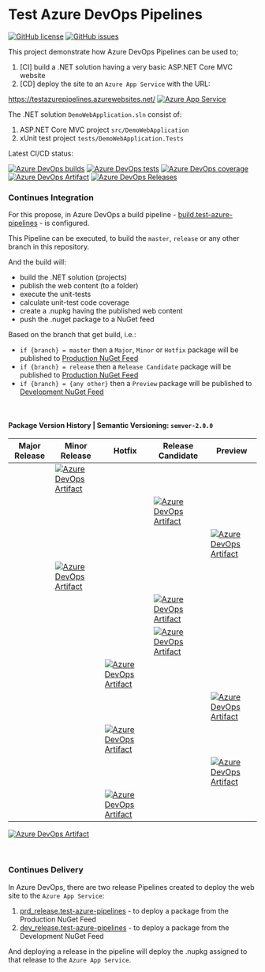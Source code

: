 # Test Azure DevOps Pipelines 

[![GitHub license](https://img.shields.io/github/license/danushkap/test-azure-pipelines?style=flat&logo=github)](https://github.com/danushkap/test-azure-pipelines/blob/master/LICENSE) [![GitHub issues](https://img.shields.io/github/issues/danushkap/test-azure-pipelines?style=flat&logo=github)](https://github.com/danushkap/test-azure-pipelines/issues)

This project demonstrate how Azure DevOps Pipelines can be used to;
1. [CI] build a .NET solution having a very basic ASP.NET Core MVC website 
1. [CD] deploy the site to an `Azure App Service` with the URL: 

https://testazurepipelines.azurewebsites.net/ [![Azure App Service](https://img.shields.io/website?down_message=offline&label=App%20Service&logo=microsoft-azure&logoColor=white&up_message=online&url=https%3A%2F%2Ftestazurepipelines.azurewebsites.net%2F)](https://testazurepipelines.azurewebsites.net/)

The .NET solution `DemoWebApplication.sln` consist of:
1. ASP.NET Core MVC project `src/DemoWebApplication` 
1. xUnit test project `tests/DemoWebApplication.Tests`

Latest CI/CD status: 

[![Azure DevOps builds](https://img.shields.io/azure-devops/build/danushkap/test-azure-pipelines/5?logo=azure-pipelines)](https://dev.azure.com/danushkap/test-azure-pipelines/_build/latest?definitionId=5)  [![Azure DevOps tests](https://img.shields.io/azure-devops/tests/danushkap/test-azure-pipelines/5?logo=azure-pipelines)](https://dev.azure.com/danushkap/test-azure-pipelines/_build/latest?definitionId=5)  [![Azure DevOps coverage](https://img.shields.io/azure-devops/coverage/danushkap/test-azure-pipelines/5?logo=azure-pipelines)](https://dev.azure.com/danushkap/test-azure-pipelines/_build/latest?definitionId=5)  [![Azure DevOps Artifact](https://img.shields.io/badge/NuGet-1.2.0-informational?logo=azure-artifacts)](https://dev.azure.com/danushkap/test-azure-pipelines/_packaging?_a=package&feed=Production&package=DemoWebApplication&version=1.2.0&protocolType=NuGet)  [![Azure DevOps Releases](https://img.shields.io/badge/Release--1.2.0-deployed-success?logo=azure-pipelines)](https://dev.azure.com/danushkap/test-azure-pipelines/_releaseProgress?releaseId=61)

### Continues Integration

For this propose, in Azure DevOps a build pipeline - [build.test-azure-pipelines](https://dev.azure.com/danushkap/test-azure-pipelines/_build?definitionId=5&_a=summary) - is configured.

This Pipeline can be executed, to build the `master`, `release` or any other branch in this repository. 

And the build will:

* build the .NET solution (projects)
* publish the web content (to a folder)
* execute the unit-tests
* calculate unit-test code coverage
* create a .nupkg having the published web content
* push the .nuget package to a NuGet feed

Based on the branch that get build, i.e.:

* `if {branch} = master` then a `Major`, `Minor` or `Hotfix` package will be published to [Production NuGet Feed](https://dev.azure.com/danushkap/test-azure-pipelines/_packaging?_a=feed&feed=Production)
* `if {branch} = release` then a `Release Candidate` package will be published to [Production NuGet Feed](https://dev.azure.com/danushkap/test-azure-pipelines/_packaging?_a=feed&feed=Production)
* `if {branch} = {any other}` then a `Preview` package will be published to [Development NuGet Feed](https://dev.azure.com/danushkap/test-azure-pipelines/_packaging?_a=feed&feed=Development)

<br>

#### Package Version History | Semantic Versioning: `semver-2.0.0`

Major Release | Minor Release | Hotfix | Release Candidate | Preview
--- | --- | --- | --- | ---
<i></i> | [![Azure DevOps Artifact](https://img.shields.io/badge/NuGet-1.2.0-informational?logo=azure-artifacts)](https://dev.azure.com/danushkap/test-azure-pipelines/_packaging?_a=package&feed=Production&package=DemoWebApplication&version=1.2.0&protocolType=NuGet)
<i></i> | | | [![Azure DevOps Artifact](https://img.shields.io/badge/NuGet-1.2.0--rc.1-yellow?logo=azure-artifacts)](https://dev.azure.com/danushkap/test-azure-pipelines/_packaging?_a=package&feed=Production&package=DemoWebApplication&version=1.2.0-rc.1&protocolType=NuGet)
<i></i> | | | | [![Azure DevOps Artifact](https://img.shields.io/badge/NuGet-1.2.0--Branch.develop.Sha.575332c-yellow?logo=azure-artifacts)](https://dev.azure.com/danushkap/test-azure-pipelines/_packaging?_a=package&feed=Development&package=DemoWebApplication&version=1.2.0-develop.575332c&protocolType=NuGet)
<i></i> | [![Azure DevOps Artifact](https://img.shields.io/badge/NuGet-1.1.0-informational?logo=azure-artifacts)](https://dev.azure.com/danushkap/test-azure-pipelines/_packaging?_a=package&feed=Production&package=DemoWebApplication&version=1.1.0&protocolType=NuGet)
<i></i> | | | [![Azure DevOps Artifact](https://img.shields.io/badge/NuGet-1.1.0--rc.2-yellow?logo=azure-artifacts)](https://dev.azure.com/danushkap/test-azure-pipelines/_packaging?_a=package&feed=Production&package=DemoWebApplication&version=1.1.0-rc.2&protocolType=NuGet)
<i></i> | | | [![Azure DevOps Artifact](https://img.shields.io/badge/NuGet-1.1.0--rc.1-yellow?logo=azure-artifacts)](https://dev.azure.com/danushkap/test-azure-pipelines/_packaging?_a=package&feed=Production&package=DemoWebApplication&version=1.1.0-rc.1&protocolType=NuGet)
<i></i> | | [![Azure DevOps Artifact](https://img.shields.io/badge/NuGet-1.0.3-informational?logo=azure-artifacts)](https://dev.azure.com/danushkap/test-azure-pipelines/_packaging?_a=package&feed=Production&package=DemoWebApplication&version=1.0.3&protocolType=NuGet)
<i></i> | | | | [![Azure DevOps Artifact](https://img.shields.io/badge/NuGet-1.1.0--Branch.develop.Sha.8d5bd4d-yellow?logo=azure-artifacts)](https://dev.azure.com/danushkap/test-azure-pipelines/_packaging?_a=package&feed=Development&package=DemoWebApplication&version=1.1.0-develop.8d5bd4d&protocolType=NuGet)
<i></i> | | [![Azure DevOps Artifact](https://img.shields.io/badge/NuGet-1.0.2-informational?logo=azure-artifacts)](https://dev.azure.com/danushkap/test-azure-pipelines/_packaging?_a=package&feed=Production&package=DemoWebApplication&version=1.0.2&protocolType=NuGet)
<i></i> | | | | [![Azure DevOps Artifact](https://img.shields.io/badge/NuGet-1.1.0--Branch.featurex.Sha.6bc3e69-yellow?logo=azure-artifacts)](https://dev.azure.com/danushkap/test-azure-pipelines/_packaging?_a=package&feed=Development&package=DemoWebApplication&version=1.1.0-featureX.6bc3e69&protocolType=NuGet)
<i></i> | | [![Azure DevOps Artifact](https://img.shields.io/badge/NuGet-1.0.1-informational?logo=azure-artifacts)](https://dev.azure.com/danushkap/test-azure-pipelines/_packaging?_a=package&feed=Production&package=DemoWebApplication&version=1.0.1&protocolType=NuGet)
[![Azure DevOps Artifact](https://img.shields.io/badge/NuGet-1.0.0-informational?logo=azure-artifacts)](https://dev.azure.com/danushkap/test-azure-pipelines/_packaging?_a=package&feed=Production&package=DemoWebApplication&version=1.0.0&protocolType=NuGet)

<br>

### Continues Delivery

In Azure DevOps, there are two release Pipelines created to deploy the web site to the `Azure App Service`:

1. [prd_release.test-azure-pipelines](https://dev.azure.com/danushkap/test-azure-pipelines/_release?_a=releases&view=mine&definitionId=1) - to deploy a package from the Production NuGet Feed
1. [dev_release.test-azure-pipelines](https://dev.azure.com/danushkap/test-azure-pipelines/_release?_a=releases&view=mine&definitionId=2) - to deploy a package from the Development NuGet Feed

And deploying a release in the pipeline will deploy the .nupkg assigned to that release to the `Azure App Service`.

